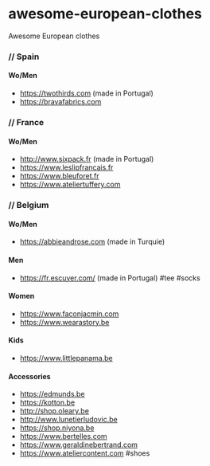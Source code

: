 # awesome-european-clothes
Awesome European clothes

### // Spain 
#### Wo/Men
- https://twothirds.com (made in Portugal)
- https://bravafabrics.com

### // France
#### Wo/Men
- http://www.sixpack.fr (made in Portugal)
- https://www.leslipfrancais.fr
- https://www.bleuforet.fr
- https://www.ateliertuffery.com

### // Belgium

#### Wo/Men
- https://abbieandrose.com (made in Turquie)

#### Men 
- https://fr.escuyer.com/ (made in Portugal) \#tee \#socks

#### Women
- https://www.faconjacmin.com
- https://www.wearastory.be

#### Kids
- https://www.littlepanama.be

#### Accessories
- https://edmunds.be
- https://kotton.be
- http://shop.oleary.be
- http://www.lunetierludovic.be
- https://shop.niyona.be
- https://www.bertelles.com
- https://www.geraldinebertrand.com
- https://www.ateliercontent.com \#shoes
